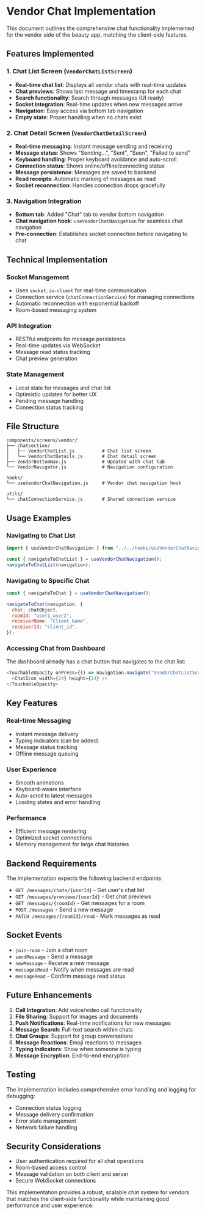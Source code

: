 # Vendor Chat Implementation

This document outlines the comprehensive chat functionality implemented for the vendor side of the beauty app, matching the client-side features.

## Features Implemented

### 1. Chat List Screen (`VendorChatListScreen`)

- **Real-time chat list**: Displays all vendor chats with real-time updates
- **Chat previews**: Shows last message and timestamp for each chat
- **Search functionality**: Search through messages (UI ready)
- **Socket integration**: Real-time updates when new messages arrive
- **Navigation**: Easy access via bottom tab navigation
- **Empty state**: Proper handling when no chats exist

### 2. Chat Detail Screen (`VendorChatDetailScreen`)

- **Real-time messaging**: Instant message sending and receiving
- **Message status**: Shows "Sending...", "Sent", "Seen", "Failed to send"
- **Keyboard handling**: Proper keyboard avoidance and auto-scroll
- **Connection status**: Shows online/offline/connecting status
- **Message persistence**: Messages are saved to backend
- **Read receipts**: Automatic marking of messages as read
- **Socket reconnection**: Handles connection drops gracefully

### 3. Navigation Integration

- **Bottom tab**: Added "Chat" tab to vendor bottom navigation
- **Chat navigation hook**: `useVendorChatNavigation` for seamless chat navigation
- **Pre-connection**: Establishes socket connection before navigating to chat

## Technical Implementation

### Socket Management

- Uses `socket.io-client` for real-time communication
- Connection service (`chatConnectionService`) for managing connections
- Automatic reconnection with exponential backoff
- Room-based messaging system

### API Integration

- RESTful endpoints for message persistence
- Real-time updates via WebSocket
- Message read status tracking
- Chat preview generation

### State Management

- Local state for messages and chat list
- Optimistic updates for better UX
- Pending message handling
- Connection status tracking

## File Structure

```
components/screens/vendor/
├── chatsection/
│   ├── VendorChatList.js          # Chat list screen
│   └── VendorChatDetails.js       # Chat detail screen
├── VendorBottomNav.js             # Updated with chat tab
└── VendorNavigator.js             # Navigation configuration

hooks/
└── useVendorChatNavigation.js     # Vendor chat navigation hook

utils/
└── chatConnectionService.js       # Shared connection service
```

## Usage Examples

### Navigating to Chat List

```javascript
import { useVendorChatNavigation } from "../../hooks/useVendorChatNavigation";

const { navigateToChatList } = useVendorChatNavigation();
navigateToChatList(navigation);
```

### Navigating to Specific Chat

```javascript
const { navigateToChat } = useVendorChatNavigation();

navigateToChat(navigation, {
  chat: chatObject,
  roomId: "user1_user2",
  receiverName: "Client Name",
  receiverId: "client_id",
});
```

### Accessing Chat from Dashboard

The dashboard already has a chat button that navigates to the chat list:

```javascript
<TouchableOpacity onPress={() => navigation.navigate("VendorChatListScreen")}>
  <ChatIcon width={24} height={24} />
</TouchableOpacity>
```

## Key Features

### Real-time Messaging

- Instant message delivery
- Typing indicators (can be added)
- Message status tracking
- Offline message queuing

### User Experience

- Smooth animations
- Keyboard-aware interface
- Auto-scroll to latest messages
- Loading states and error handling

### Performance

- Efficient message rendering
- Optimized socket connections
- Memory management for large chat histories

## Backend Requirements

The implementation expects the following backend endpoints:

- `GET /messages/chats/{userId}` - Get user's chat list
- `GET /messages/previews/{userId}` - Get chat previews
- `GET /messages/{roomId}` - Get messages for a room
- `POST /messages` - Send a new message
- `PATCH /messages/{roomId}/read` - Mark messages as read

## Socket Events

- `join-room` - Join a chat room
- `sendMessage` - Send a message
- `newMessage` - Receive a new message
- `messagesRead` - Notify when messages are read
- `messageRead` - Confirm message read status

## Future Enhancements

1. **Call Integration**: Add voice/video call functionality
2. **File Sharing**: Support for images and documents
3. **Push Notifications**: Real-time notifications for new messages
4. **Message Search**: Full-text search within chats
5. **Chat Groups**: Support for group conversations
6. **Message Reactions**: Emoji reactions to messages
7. **Typing Indicators**: Show when someone is typing
8. **Message Encryption**: End-to-end encryption

## Testing

The implementation includes comprehensive error handling and logging for debugging:

- Connection status logging
- Message delivery confirmation
- Error state management
- Network failure handling

## Security Considerations

- User authentication required for all chat operations
- Room-based access control
- Message validation on both client and server
- Secure WebSocket connections

This implementation provides a robust, scalable chat system for vendors that matches the client-side functionality while maintaining good performance and user experience.
